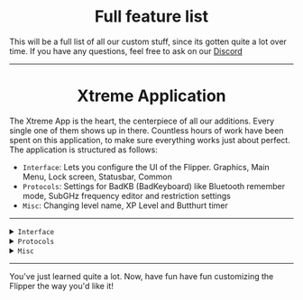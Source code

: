 <h1 align="center">Full feature list</h1>

This will be a full list of all our custom stuff, since its gotten quite a lot over time. If you have any questions, feel free to ask on our [Discord](https://discord.gg/flipper-xtreme)

------

<h1 align="center">Xtreme Application</h1>

The Xtreme App is the heart, the centerpiece of all our additions. Every single one of them shows up in there. Countless hours of work have been spent on this application, to make sure everything works just about perfect. The application is structured as follows:

- `Interface`: Lets you configure the UI of the Flipper. Graphics, Main Menu, Lock screen, Statusbar, Common
- `Protocols`: Settings for BadKB (BadKeyboard) like Bluetooth remember mode, SubGHz frequency editor and restriction settings
- `Misc`: Changing level name, XP Level and Butthurt timer

-----

<details>
  <summary><code>Interface</code></summary>

The main Interface section allows you to change a whole array of graphical things. 

- <h4>Graphics:</h4>

  - Asset Pack:
    - Asset Packs allow you to change the background animations, lockscreen wallpaper, scanning assets and more. They are fairly simple to create and install, but for now, we will not explain it in too much detail. If you care about all of it, click [here](https://github.com/ClaraCrazy/Flipper-Xtreme/wiki/Asset-Packs)
<br><br>
  - Anim Speed:
    - Animation speed lets you change the speed at which your background animations play. You can slow them down or speed them up as you wish.
<br><br>
  - Cycle Anims:
    - Cycle Animations as you wish. You set the timer for how often, if at all, your background will change. Pick between a bunch of time options, turn it off alltogether or just let it be on the default "Meta.txt" setting, which uses the cycle speed defined by whoever made your used Asset Pack.
<br><br>
  - Unlock Anims:
    - Asset pack creators have the option to lock certain Animations behind a level, meaning you have to be Level X to see it. This option lets you bypass these restrictions.

<br>

------

<br>

- <h4>Main Menu:</h4>

  - Menu Style:
    - Default: The default option is the Menu you all know already. Nothing special here
    - Wii Menu: The people my age or older will surely remember the beauty that was the Wii Menu. Nice "Channels" to pick from, sorted in an X*X array. This is exactly what this is. Nostalgia time!
<br><br>
  - App:
    - This is a display. It will show all the custom Apps you have so far added to the menu. Yes, you heard that right! You can add custom apps to the menu now. Should have been a feature this whole time, not ssure why it isnt.
<br><br>
  - Add / Remove:
    - This allows you to actually add / remove Applications to the menu. Note: The order in which they appear on the menu is defined by the order in which you add them. Simply hit "Add", select your app and you are ready to go! Same for remove: Select the App on the "App" slider above, and hit remove. Boom, simple as that!

<br>

------

<br>

- <h4>Lock Screen:</h4>

  - TBA

<br>

------

<br>

- <h4>Statusbar:</h4>

  - Battery Icon:
    - The Battery Icon allows you to pick between quite a few different Battery styles. One doesnt fit all. But many will increase the odds.
<br><br>
  - Status Icons:
    - Status Icons are loved by some, and hated by others. Whichever party you belong to, we got you covered. Turn the on / off as you wish.
<br><br>
  - Bar Borders:
    - Bar Borders allow you to add an additional border around your icons. Simply turn it on or off.
<br><br>
  - Bar Background:
    - The bar background is just a little fancy line on the top, connecting the Icons with the battery. If thats too much for you, turn it off

<br>

------

<br>

- <h4>Common:</h4>

  - Sort Dirst First:
    - Sorting by Dirs first changes the order of files in the Browser.

  - Dark Mode:
    - Yup, dark mode. For real. It simply inverts the colors of all areas.

  - Lefty Mode:
    - We know left-handed people exist. OFW seemed to forget about that for a solid three years, so we added it ourselves. It flips the screen on its head, and inverts the controls.

-----

</details>

<details>
<summary><code>Protocols</code></summary>

There are a few options for protocols. Lets talk about those:
<br><br>
- <h4>BadKB Mode:</h4>

  - This allows you to toggle between USB and Bluetooth mode for BadKB (formerly known as BadUSB). More about that [here](https://github.com/ClaraCrazy/Flipper-Xtreme/wiki/BadKB)
<br><br>  
- <h4>BadBT Remember:</h4>

  - This option allows your Flipper to save the BT keys of the device it connected to, for automatic pairing next time.

<br>

------

<br>

- <h4>SubGHz Frequencies:</h4>

  - Use Defaults:
    - Toggle the default frequencies provided by the Firmware. Dont want them, turn it off.
<br><br>
  - Static / Hopper frequencies:
    - Frequency:
      - This is a basic frequency display, similar to the App display we talked about earlier. It shows you the frequencies you already added and lets you select them if you want to remove one
<br><br>
  - Add Frequency:
      - Allows you to add your custom Frequency. Useful for keys / whatever, that we dont know about or can/will not implement for whatever reason we may have given.
  <br><br>
    - Remove Frequency:
      - Simply removes the selected Frequency. One click and its gone. Magic!

<br>

------

<br>

- <h4>SubGHz Extend:</h4>

  - Extending the subghz frequencies allows you to go beyond what the Flipper devs were testing the Chip on. But dont worry, we sure did!
<br><br>
- <h4>SubGhz Bypass:</h4>

  - This allows you to bypass the region lock of the Flippers SubGHz module.

-----

</details>

<details>
<summary><code>Misc</code></summary>

- <h4>Change Device Name:</h4>
  - Allows you to change the name of your Flipper. This shows up on the Passport, qFlipper and the Flipper mobile app.
<br><br>
- <h4>XP Level:</h4>
  - Set your XP Level to whatever you want. No real use, just because you can
<br><br>
- <h4>Butthurt Timer:</h4>
  - Allows you to manually set the "Butthurt" Timer of the Flipper, controlling how fast it will get sad when its not used.

</details>

-----

You've just learned quite a lot. Now, have fun have fun customizing the Flipper the way you'd like it!
